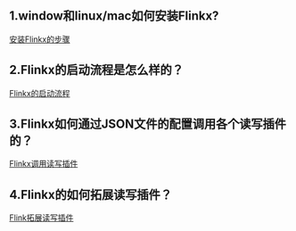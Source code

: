 ## 1.window和linux/mac如何安装Flinkx?

[安装Flinkx的步骤]( https://github.com/wxgzgl/flinkx-web/blob/master/docs/InstallFlinkx.md )

## 2.Flinkx的启动流程是怎么样的？

[Flinkx的启动流程]( https://github.com/wxgzgl/flinkx-web/blob/master/docs/startFlinkx.md )

## 3.Flinkx如何通过JSON文件的配置调用各个读写插件的？

[Flinkx调用读写插件]( https://github.com/wxgzgl/flinkx-web/blob/master/docs/startRead.md )

## 4.Flinkx的如何拓展读写插件？

[Flink拓展读写插件](https://github.com/wxgzgl/flinkx-web/tree/master/docs/readPlugin.md)